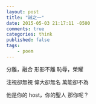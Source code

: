 ```yaml
---
layout: post
title: "誡之一"
date: 2015-05-03 21:17:11 -0500
comments: true
categories: think
published: false
tags:
    - poem
---
```


分離，融合
形影不離
恥辱，榮耀

注視卻無視
偉大卻無名
萬能卻不為

他是你的 host，你的聖人
那你呢？
